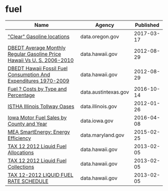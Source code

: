 # fuel

Name | Agency | Published
---- | ---- | ---------
["Clear" Gasoline locations](../socrata/qwux-prpy.md) | data.oregon.gov | 2017-03-17
[DBEDT Average Monthly Regular Gasoline Price Hawaii Vs U. S. 2006-2010](../socrata/9zb8-378h.md) | data.hawaii.gov | 2012-08-29
[DBEDT Hawaii Fossil Fuel Consumption And Expenditures 1970-2009](../socrata/2u2g-c52b.md) | data.hawaii.gov | 2012-08-29
[Fuel ? Costs by Type and Percentage](../socrata/66kg-nz58.md) | data.austintexas.gov | 2016-10-14
[ISTHA Illinois Tollway Oases](../socrata/zyh4-gim7.md) | data.illinois.gov | 2012-01-26
[Iowa Motor Fuel Sales by County and Year](../socrata/hbwp-wys3.md) | data.iowa.gov | 2016-04-08
[MEA SmartEnergy: Energy Efficiency](../socrata/26ni-9b4w.md) | data.maryland.gov | 2015-02-25
[TAX 12 2012 Liquid Fuel Allocations](../socrata/cbix-g738.md) | data.hawaii.gov | 2013-02-05
[TAX 12 2012 Liquid Fuel Collections](../socrata/36ik-4uk9.md) | data.hawaii.gov | 2013-02-05
[TAX 12-2012 LIQUID FUEL RATE SCHEDULE](../socrata/ap2e-c6eb.md) | data.hawaii.gov | 2013-02-05

